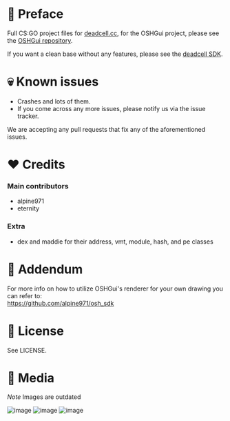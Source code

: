 # 👋 Preface
Full CS:GO project files for [deadcell.cc](https://deadcell.cc/), for the OSHGui project, please see the [OSHGui repository](https://github.com/EternityX/DEADCELL-OSHGUI).

If you want a clean base without any features, please see the [deadcell SDK](https://github.com/alpine971/DEADCELL-SDK).

# 💀 Known issues
- Crashes and lots of them.
- If you come across any more issues, please notify us via the issue tracker.

We are accepting any pull requests that fix any of the aforementioned issues.

#  ❤️ Credits
### Main contributors
- alpine971
- eternity

### Extra
- dex and maddie for their address, vmt, module, hash, and pe classes

# 👻 Addendum
For more info on how to utilize OSHGui's renderer for your own drawing you can refer to:   
https://github.com/alpine971/osh_sdk

# 📃 License
See LICENSE.

# 👀 Media
*Note* Images are outdated

![image](https://i.imgur.com/eGF2wfS.png)
![image](https://i.imgur.com/UAaRTQs.png)
![image](https://i.imgur.com/bFjUUPs.png)
